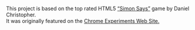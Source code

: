 This project is based on the top rated HTML5 <a href="http://uxmonk.com/">“Simon Says”</a> game by Daniel Christopher. <br>
It was originally featured on the <a href="http://www.chromeexperiments.com/detail/simon-says/">Chrome Experiments Web Site.</a> <br>
